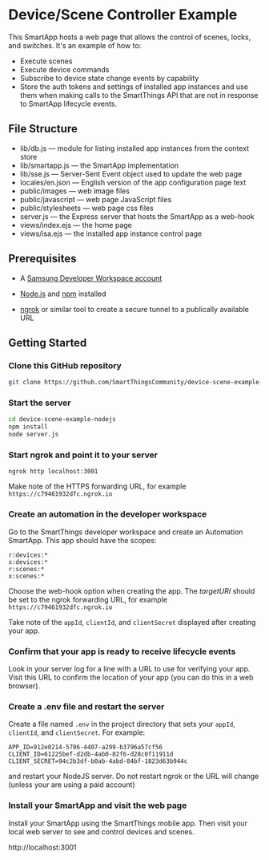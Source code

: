 # Device/Scene Controller Example

This SmartApp hosts a web page that allows the control of scenes, locks, and switches. 
It's an example of how to:
* Execute scenes
* Execute device commands
* Subscribe to device state change events by capability
* Store the auth tokens and settings of installed app instances and use them when making calls to the
SmartThings API that are not in response to SmartApp lifecycle events.

## File Structure

* lib/db.js &mdash; module for listing installed app instances from the context store
* lib/smartapp.js &mdash; the SmartApp implementation
* lib/sse.js &mdash; Server-Sent Event object used to update the web page  
* locales/en.json &mdash; English version of the app configuration page text
* public/images &mdash; web image files
* public/javascript &mdash; web page JavaScript files
* public/stylesheets &mdash; web page css files
* server.js &mdash; the Express server that hosts the SmartApp as a web-hook
* views/index.ejs &mdash; the home page
* views/isa.ejs &mdash; the installed app instance control page

## Prerequisites
- A [Samsung Developer Workspace account](https://smartthings.developer.samsung.com/workspace/)

- [Node.js](https://nodejs.org/en/) and [npm](https://www.npmjs.com/) installed

- [ngrok](https://ngrok.com/) or similar tool to create a secure tunnel to a publically available URL
  
## Getting Started

### Clone this GitHub repository
```bash
git clone https://github.com/SmartThingsCommunity/device-scene-example-nodejs.git
```

### Start the server
```bash
cd device-scene-example-nodejs
npm install
node server.js
```

### Start ngrok and point it to your server
```
ngrok http localhost:3001
```
Make note of the HTTPS forwarding URL, for example `https://c79461932dfc.ngrok.io`

### Create an automation in the developer workspace

Go to the SmartThings developer workspace and create an Automation SmartApp. This app should have the scopes:
```
r:devices:*
x:devices:*
r:scenes:*
x:scenes:*
```
Choose the web-hook option when creating the app. The _targetURI_ should be set to the ngrok forwarding
URL, for example `https://c79461932dfc.ngrok.io`

Take note of the `appId`, `clientId`, and `clientSecret` displayed after creating your app.

### Confirm that your app is ready to receive lifecycle events

Look in your server log for a line with a URL to use for verifying your app. Visit this URL to confirm
the location of your app (you can do this in a web browser).

### Create a .env file and restart the server

Create a file named `.env` in the project directory that sets your `appId`, `clientId`, and `clientSecret`.
For example:
```
APP_ID=912e0214-5706-4407-a299-b3796a57cf56
CLIENT_ID=61225bef-d2db-4ab0-82f6-d28c0f11911d
CLIENT_SECRET=94c2b3df-b0ab-4abd-84bf-1823d63b944c
```

and restart your NodeJS server. Do not restart ngrok or the URL will change (unless your are using a 
paid account)

### Install your SmartApp and visit the web page

Install your SmartApp using the SmartThings mobile app. Then visit your local web server
to see and control devices and scenes.

http://localhost:3001
